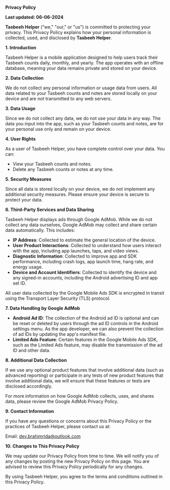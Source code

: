 
**Privacy Policy**

**Last updated: 06-06-2024**

**Tasbeeh Helper** ("we," "our," or "us") is committed to protecting your privacy. This Privacy Policy explains how your personal information is collected, used, and disclosed by **Tasbeeh Helper**.

**1. Introduction**

Tasbeeh Helper is a mobile application designed to help users track their Tasbeeh counts daily, monthly, and yearly. The app operates with an offline database, meaning your data remains private and stored on your device.

**2. Data Collection**

We do not collect any personal information or usage data from users. All data related to your Tasbeeh counts and notes are stored locally on your device and are not transmitted to any web servers.

**3. Data Usage**

Since we do not collect any data, we do not use your data in any way. The data you input into the app, such as your Tasbeeh counts and notes, are for your personal use only and remain on your device.

**4. User Rights**

As a user of Tasbeeh Helper, you have complete control over your data. You can:

- View your Tasbeeh counts and notes.
- Delete any Tasbeeh counts or notes at any time.

**5. Security Measures**

Since all data is stored locally on your device, we do not implement any additional security measures. Please ensure your device is secure to protect your data.

**6. Third-Party Services and Data Sharing**

Tasbeeh Helper displays ads through Google AdMob. While we do not collect any data ourselves, Google AdMob may collect and share certain data automatically. This includes:

- **IP Address**: Collected to estimate the general location of the device.
- **User Product Interactions**: Collected to understand how users interact with the app, including app launches, taps, and video views.
- **Diagnostic Information**: Collected to improve app and SDK performance, including crash logs, app launch time, hang rate, and energy usage.
- **Device and Account Identifiers**: Collected to identify the device and any signed-in accounts, including the Android advertising ID and app set ID.

All user data collected by the Google Mobile Ads SDK is encrypted in transit using the Transport Layer Security (TLS) protocol.

**7. Data Handling by Google AdMob**

- **Android Ad ID**: The collection of the Android ad ID is optional and can be reset or deleted by users through the ad ID controls in the Android settings menu. As the app developer, we can also prevent the collection of ad IDs by updating the app's manifest file.
- **Limited Ads Feature**: Certain features in the Google Mobile Ads SDK, such as the Limited Ads feature, may disable the transmission of the ad ID and other data.

**8. Additional Data Collection**

If we use any optional product features that involve additional data (such as advanced reporting) or participate in any tests of new product features that involve additional data, we will ensure that these features or tests are disclosed accordingly.

For more information on how Google AdMob collects, uses, and shares data, please review the Google AdMob Privacy Policy.

**9. Contact Information**

If you have any questions or concerns about this Privacy Policy or the practices of Tasbeeh Helper, please contact us at:

Email: dev.brahimrida@outlook.com

**10. Changes to This Privacy Policy**

We may update our Privacy Policy from time to time. We will notify you of any changes by posting the new Privacy Policy on this page. You are advised to review this Privacy Policy periodically for any changes.

By using Tasbeeh Helper, you agree to the terms and conditions outlined in this Privacy Policy.
